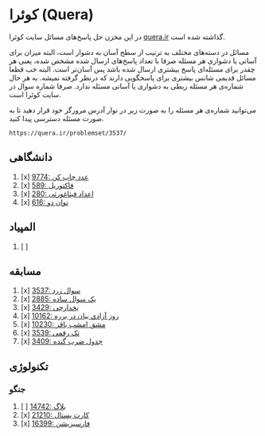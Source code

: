 # کوئرا (Quera)

در این مخزن حل پاسخ‌های مسائل سایت کوئرا
[quera.ir](https://quera.ir/)
گذاشته شده است.

مسائل در دسته‌های مختلف به ترتیب از سطح آسان به دشوار است،
البته میزان برای آسانی یا دشواری هر مسئله صرفا
با تعداد پاسخ‌های ارسال شده مشخص شده، 
یعنی هر چقدر برای مسئله‌ای پاسخ بیشتری ارسال شده باشد پس آسان‌تر است.
البته خب قطعا مسائل قدیمی شانس بیشتری برای پاسخگویی دارند که درنظر گرفته نمیشه.
به هر حال شماره‌ی هر مسئله ربطی به دشواری یا آسانی مسئله ندارد.
صرفا شماره سوال در سایت کوئرا است.

می‌توانید شماره‌ی هر مسئله را به صورت زیر در نوار آدرس مرورگر خود
قرار دهید تا به صورت مسئله دسترسی پیدا کنید.

```url
https://quera.ir/problemset/3537/
```

## دانشگاهی

1. [x] [9774: عدد چاپ کن](https://quera.ir/problemset/9774/)
1. [x] [589: فاکتوریل](https://quera.ir/problemset/589/)
1. [x] [280: اعداد فیثاغورثی](https://quera.ir/problemset/280/)
1. [x] [616: توان دو](https://quera.ir/problemset/616/)

## المپیاد

1. [ ]

## مسابقه

1. [x] [3537: سوال زرد](https://quera.ir/problemset/3537/)
1. [x] [2885: یک سوال ساده](https://quera.ir/problemset/2885/)
1. [x] [3429: یخدارچی](https://quera.ir/problemset/3429/)
1. [x] [10162: روز آزادی بیان در برره](https://quera.ir/problemset/10162/)
1. [x] [10230: مشق امشب باقر](https://quera.ir/problemset/10230/)
1. [x] [3539: تک رقمی](https://quera.ir/problemset/3539/)
1. [x] [3409: جدول ضرب گنده](https://quera.ir/problemset/3409/)

## تکنولوژی

### جنگو

1. [ ] [14742: بلاگ](https://quera.ir/problemset/14742/)
1. [x] [21210: کارت پستال](https://quera.ir/problemset/21210/)
1. [x] [16399: فارسیزیشن](https://quera.ir/problemset/16399/)

